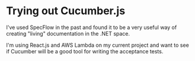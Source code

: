 # Trying out Cucumber.js

I've used SpecFlow in the past and found it to be a very useful way of creating "living" documentation in the .NET space.

I'm using React.js and AWS Lambda on my current project and want to see if Cucumber will be a good tool for writing the acceptance tests.